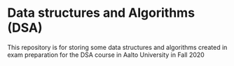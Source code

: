 # Data structures and Algorithms (DSA)
This repository is for storing some data structures and algorithms created in exam preparation for the DSA course in Aalto University in Fall 2020
